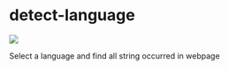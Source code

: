 # detect-language
<p>
  <img src="https://1.bp.blogspot.com/-WewQSjdY3Mw/X3ZRhHBjt9I/AAAAAAAAFx4/w9W93S8-wx0zASJaqssfOnAaWZzQCJtuwCLcBGAsYHQ/s1200/Newsletter%2BFacebook%2BHeader%2B%25285%2529.jpg">
</p>
Select a language and find all string occurred in webpage
